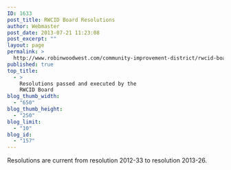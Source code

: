 ```yaml
---
ID: 1633
post_title: RWCID Board Resolutions
author: Webmaster
post_date: 2013-07-21 11:23:08
post_excerpt: ""
layout: page
permalink: >
  http://www.robinwoodwest.com/community-improvement-district/rwcid-board/rwcid-board/resolutions/
published: true
top_title:
  - >
    Resolutions passed and executed by the
    RWCID Board
blog_thumb_width:
  - "650"
blog_thumb_height:
  - "250"
blog_limit:
  - "10"
blog_id:
  - "157"
---
```

Resolutions are current from resolution 2012-33 to resolution 2013-26.
